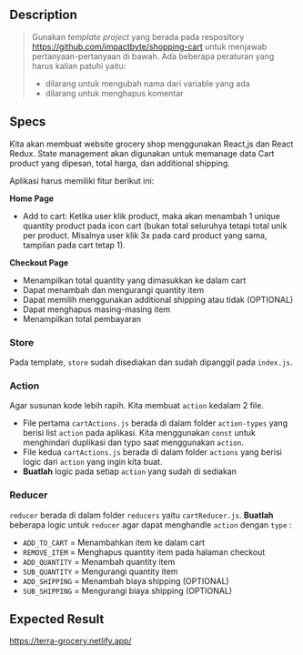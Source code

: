 ## Description

> Gunakan _template project_ yang berada pada respository https://github.com/impactbyte/shopping-cart untuk menjawab pertanyaan-pertanyaan di bawah. Ada beberapa peraturan yang harus kalian patuhi yaitu:
>
> - dilarang untuk mengubah nama dari variable yang ada
> - dilarang untuk menghapus komentar

## Specs
Kita akan membuat website grocery shop menggunakan React,js dan React Redux. State management akan digunakan untuk memanage data Cart product yang dipesan, total harga, dan additional shipping.

Aplikasi harus memiliki fitur berikut ini:

**Home Page**
- Add to cart: Ketika user klik product, maka akan menambah 1 unique quantity product pada icon cart (bukan total seluruhya tetapi total unik per product. Misalnya user klik 3x pada card product yang sama, tampilan pada cart tetap 1).

**Checkout Page**
- Menampilkan total quantity yang dimasukkan ke dalam cart
- Dapat menambah dan mengurangi quantity item
- Dapat memilih menggunakan additional shipping atau tidak (OPTIONAL)
- Dapat menghapus masing-masing item
- Menampilkan total pembayaran

### Store
Pada template, `store` sudah disediakan dan sudah dipanggil pada `index.js`.

### Action
Agar susunan kode lebih rapih. Kita membuat `action` kedalam 2 file. 
- File pertama `cartActions.js` berada di dalam folder `action-types` yang berisi list `action` pada aplikasi. Kita menggunakan `const` untuk menghindari duplikasi dan typo saat menggunakan `action`.
- File kedua `cartActions.js` berada di dalam folder `actions` yang berisi logic dari `action` yang ingin kita buat.
- **Buatlah** logic pada setiap `action` yang sudah di sediakan

### Reducer
`reducer` berada di dalam folder `reducers` yaitu `cartReducer.js`.
**Buatlah** beberapa logic untuk `reducer` agar dapat menghandle `action` dengan `type` :
- `ADD_TO_CART` = Menambahkan item ke dalam cart
- `REMOVE_ITEM` = Menghapus quantity item pada halaman checkout
- `ADD_QUANTITY` = Menambah quantity item
- `SUB_QUANTITY` = Mengurangi quantity item
- `ADD_SHIPPING` = Menambah biaya shipping (OPTIONAL)
- `SUB_SHIPPING` = Mengurangi biaya shipping (OPTIONAL)

## Expected Result
https://terra-grocery.netlify.app/